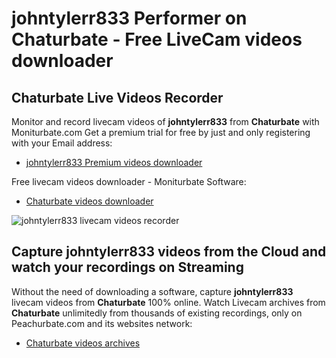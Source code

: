 # johntylerr833 Performer on Chaturbate - Free LiveCam videos downloader

## Chaturbate Live Videos Recorder

Monitor and record livecam videos of **johntylerr833** from **Chaturbate** with Moniturbate.com
Get a premium trial for free by just and only registering with your Email address:
* [johntylerr833 Premium videos downloader](https://moniturbate.com/request-demo-licence-key.html)

Free livecam videos downloader - Moniturbate Software:
* [Chaturbate videos downloader](https://moniturbate.com/moniturbate-download-software.html)

![johntylerr833 livecam videos recorder](https://peachurnet.com/templates/moniturbate-software.png)


## Capture johntylerr833 videos from the Cloud and watch your recordings on Streaming

Without the need of downloading a software, capture **johntylerr833** livecam videos from **Chaturbate** 100% online.
Watch Livecam archives from **Chaturbate** unlimitedly from thousands of existing recordings, only on Peachurbate.com and its websites network:
* [Chaturbate videos archives](https://peachurnet.com/)